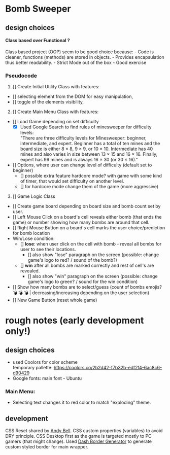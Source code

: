 # Bomb Sweeper

## design choices

#### Class based over Functional ?

Class based project (OOP) seem to be good choice because: - Code is cleaner, functions (methods) are stored in objects. - Provides encapsulation thus better readability. - Strict Mode out of the box - Good exercise

### Pseudocode

1. [] Create Initial Utility Class with features:

- [] selecting element from the DOM for easy manipulation,
- [] toggle of the elements visibility,

2. [] Create Main Menu Class with features:

- [] Load Game depending on set difficulty
  - [x] Used Google Search to find rules of minesweeper for difficulty levels: <br>
        "There are three difficulty levels for Minesweeper: beginner, intermediate, and expert. Beginner has a total of ten mines and the board size is either 8 × 8, 9 × 9, or 10 × 10. Intermediate has 40 mines and also varies in size between 13 × 15 and 16 × 16. Finally, expert has 99 mines and is always 16 × 30 (or 30 × 16)."
- [] Options, where user can change level of difficulty (default set to beginner)
  - [] possible extra feature hardcore mode? with game with some kind of timer, that would set difficulty on another level.
  - [] for hardcore mode change them of the game (more aggressive)

3. [] Game Logic Class

- [] Create game board depending on board size and bomb count set by user.
- [] Left Mouse Click on a board's cell reveals either bomb (that ends the game) or number showing how many bombs are around that cell.
- [] Right Mouse Button on a board's cell marks the user choice/prediction for bomb location
- Win/Lose condition:
  - [] **lose**: when user click on the cell with bomb - reveal all bombs for user to see their locations.
    - [] also show "lose" paragraph on the screen (possible: change game's logo to red? / sound of the bomb?)
  - [] **win** after all bombs are marked correctly and rest of cell's are revealed.
    - [] also show "win" paragraph on the screen (possible: change game's logo to green? / sound for the win condition)
- [] Show how many bombs are to select/guess (count of bombs emojis? 💣 💣 💣 | decreasing/increasing depending on the user selection)
- [] New Game Button (reset whole game)

# **rough notes** (early development only!)

## design choices

- used Coolors for color scheme <br>
  temporary pallette: https://coolors.co/2b2d42-f7b32b-edf2f4-6ac8c6-d90429
- Google fonts: main font - Ubuntu

### Main Menu:

- Selecting text changes it to red color to match "exploding" theme.

## development

CSS Reset shared by [Andy Bell](https://piccalil.li/blog/a-modern-css-reset/).
CSS custom properties (variables) to avoid DRY principle.
CSS Desktop first as the game is targeted mostly to PC gamers (that might change).
Used [Dash Border Generator](https://kovart.github.io/dashed-border-generator/) to generate custom styled border for main wrapper.
